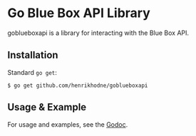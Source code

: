 # Go Blue Box API Library

goblueboxapi is a library for interacting with the Blue Box API.

## Installation

Standard `go get`:

    $ go get github.com/henrikhodne/goblueboxapi

## Usage & Example

For usage and examples, see the [Godoc](http://godoc.org/github.com/henrikhodne/goblueboxapi).